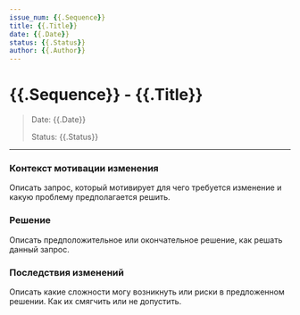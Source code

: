 ```yaml
---
issue_num: {{.Sequence}}
title: {{.Title}}
date: {{.Date}}
status: {{.Status}}
author: {{.Author}}
---
```


# {{.Sequence}} - {{.Title}}

> Date: {{.Date}}
>
> Status: {{.Status}}
___

### Контекст мотивации изменения

Описать запрос, который мотивирует для чего требуется изменение и какую проблему предполагается решить. 

### Решение

Описать предположительное или окончательное решение, как решать данный запрос.

### Последствия изменений

Описать какие сложности могу возникнуть или риски в предложенном решении. Как их смягчить или не допустить.